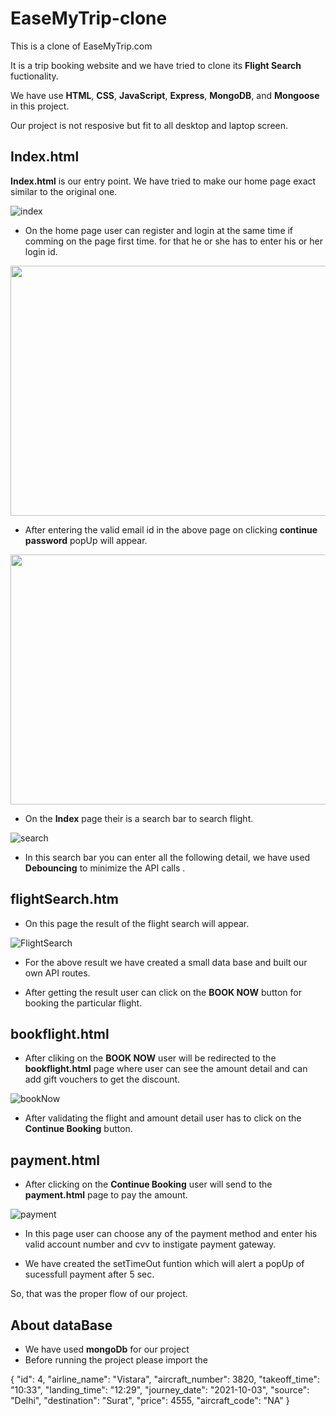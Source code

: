 # EaseMyTrip-clone

This is a clone of EaseMyTrip.com

It is a trip booking website and we have tried to clone its **Flight Search** fuctionality.


We have use **HTML**, **CSS**, **JavaScript**, **Express**, **MongoDB**, and **Mongoose** in this project.


Our project is not resposive but fit to all desktop and laptop screen.


## Index.html

**Index.html** is our entry point.
We have tried to make our home page exact similar to the original one.

![index](https://user-images.githubusercontent.com/80845888/138563116-d0210686-f147-4e44-b481-1e235716b2bf.png)

- On the home page user can register and login at the same time if comming on the page first time.
for that he or she has to enter his or her login id.

<p align="center">
  <img src="https://user-images.githubusercontent.com/80845888/138562275-3f9c4cf8-09b2-4cda-8ca6-18a0ae849273.png" width="600" height="400"/>
</p>

- After entering the valid email id in the above page on clicking **continue** **password** popUp will appear.

<p align="center">
  <img src="https://user-images.githubusercontent.com/80845888/138562865-69a51bd2-a9c1-40a3-a5f4-043e4b17412a.png" width="600" height="400"/>
</p>

- On the **Index** page their is a search bar to search flight.

![search](https://user-images.githubusercontent.com/80845888/138563351-e6ce4a6c-6b36-47a6-9511-7a6cc61c9d84.png)

- In this search bar you can enter all the following detail, we have used **Debouncing** to minimize the API calls .


## flightSearch.htm

- On this page the result of the flight search will appear.

![FlightSearch](https://user-images.githubusercontent.com/80845888/138563784-a5dabd58-8463-41c5-9ca0-ffb81198f460.png)

- For the above result we have created a small data base and built our own API routes.

- After getting the result user can click on the **BOOK NOW** button for booking  the particular flight.

## bookflight.html

- After cliking on the **BOOK NOW** user will be redirected to the **bookflight.html** page where user can see the amount detail and can add gift vouchers to get the discount.

![bookNow](https://user-images.githubusercontent.com/80845888/138564173-8311da01-4f9c-4292-8ad2-829eebc48daf.png)

- After validating the flight and amount detail user has to click on the **Continue Booking** button.

## payment.html

- After clicking on the **Continue Booking** user will send to  the **payment.html** page to pay the amount.

![payment](https://user-images.githubusercontent.com/80845888/138564388-ca933777-ab5c-41ea-8472-b4a6c7d24f12.png)

- In this page user can choose any of the payment method and enter his valid account number and cvv to instigate payment gateway.

- We have created the setTimeOut funtion which will alert a popUp of sucessfull payment after 5 sec.


So, that was the proper flow of our project.

## About dataBase

- We have used **mongoDb** for our project
- Before running the project please import the 


{
    "id": 4,
    "airline_name": "Vistara",
    "aircraft_number": 3820,
    "takeoff_time": "10:33",
    "landing_time": "12:29",
    "journey_date": "2021-10-03",
    "source": "Delhi",
    "destination": "Surat",
    "price": 4555,
    "aircraft_code": "NA"
}





